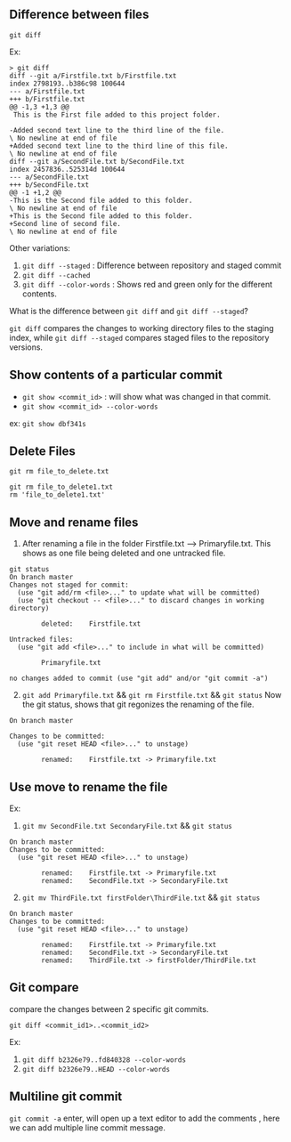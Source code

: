 ## Difference between files

`git diff`

Ex: 
```
> git diff
diff --git a/Firstfile.txt b/Firstfile.txt
index 2798193..b386c98 100644
--- a/Firstfile.txt
+++ b/Firstfile.txt
@@ -1,3 +1,3 @@
 This is the First file added to this project folder.

-Added second text line to the third line of the file.
\ No newline at end of file
+Added second text line to the third line of this file.
\ No newline at end of file
diff --git a/SecondFile.txt b/SecondFile.txt
index 2457836..525314d 100644
--- a/SecondFile.txt
+++ b/SecondFile.txt
@@ -1 +1,2 @@
-This is the Second file added to this folder.
\ No newline at end of file
+This is the Second file added to this folder.
+Second line of second file.
\ No newline at end of file
```


Other variations: 

1. `git diff --staged` : Difference between repository and staged commit
2. `git diff --cached`
3. `git diff --color-words` : Shows red and green only for the different contents.

What is the difference between `git diff` and `git diff --staged`?

`git diff` compares the changes to working directory files to the staging index, while `git diff --staged` compares staged files to the repository versions.

## Show contents of a particular commit

- `git show <commit_id>` : will show what was changed in that commit.
- `git show <commit_id> --color-words`

ex: `git show dbf341s`

## Delete Files

`git rm file_to_delete.txt` 


```
git rm file_to_delete1.txt
rm 'file_to_delete1.txt'
```

## Move and rename files 

1. After renaming a file in the folder Firstfile.txt --> Primaryfile.txt.
This shows as one file being deleted and one untracked file.

```
git status
On branch master
Changes not staged for commit:
  (use "git add/rm <file>..." to update what will be committed)
  (use "git checkout -- <file>..." to discard changes in working directory)

        deleted:    Firstfile.txt

Untracked files:
  (use "git add <file>..." to include in what will be committed)

        Primaryfile.txt

no changes added to commit (use "git add" and/or "git commit -a")
```

2. `git add Primaryfile.txt` && `git rm Firstfile.txt` &&  `git status`
Now the git status, shows that git regonizes the renaming of the file.

```
On branch master

Changes to be committed:
  (use "git reset HEAD <file>..." to unstage)

        renamed:    Firstfile.txt -> Primaryfile.txt
```

## Use move to rename the file

Ex:

1. `git mv SecondFile.txt SecondaryFile.txt` && `git status`

```
On branch master
Changes to be committed:
  (use "git reset HEAD <file>..." to unstage)

        renamed:    Firstfile.txt -> Primaryfile.txt
        renamed:    SecondFile.txt -> SecondaryFile.txt
```
2. `git mv ThirdFile.txt firstFolder\ThirdFile.txt` && `git status`

```
On branch master
Changes to be committed:
  (use "git reset HEAD <file>..." to unstage)

        renamed:    Firstfile.txt -> Primaryfile.txt
        renamed:    SecondFile.txt -> SecondaryFile.txt
        renamed:    ThirdFile.txt -> firstFolder/ThirdFile.txt
```

## Git compare 

compare the changes between 2 specific git commits.

`git diff <commit_id1>..<commit_id2>`

Ex: 
1. `git diff b2326e79..fd840328 --color-words`
2. `git diff b2326e79..HEAD --color-words`


## Multiline git commit 

`git commit -a` enter, will open up a text editor to add the comments , here we can add multiple line commit message.